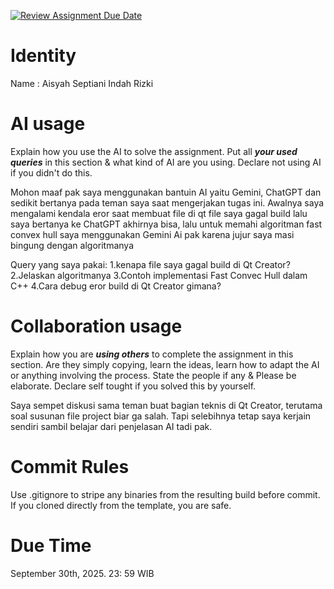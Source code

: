 [![Review Assignment Due Date](https://classroom.github.com/assets/deadline-readme-button-22041afd0340ce965d47ae6ef1cefeee28c7c493a6346c4f15d667ab976d596c.svg)](https://classroom.github.com/a/1PRAkQnI)
# Identity
Name : Aisyah Septiani Indah Rizki 

# AI usage
Explain how you use the AI to solve the assignment. Put all ***your used queries*** in this section & what kind of AI are you using. Declare not using AI if you didn't do this. 

Mohon maaf pak saya menggunakan bantuin AI yaitu Gemini, ChatGPT dan sedikit bertanya pada teman saya saat mengerjakan tugas ini. Awalnya saya mengalami kendala eror saat membuat file di qt file saya gagal build lalu saya bertanya ke ChatGPT akhirnya bisa, lalu untuk memahi algoritman fast convex hull saya menggunakan Gemini Ai pak karena jujur saya masi bingung dengan algoritmanya

Query yang saya pakai:
1.kenapa file saya gagal build di Qt Creator?
2.Jelaskan algoritmanya 
3.Contoh implementasi Fast Convec Hull dalam C++
4.Cara debug eror build di Qt Creator gimana?

# Collaboration usage
Explain how you are ***using others*** to complete the assignment in this section. Are they simply copying, learn the ideas, learn how to adapt the AI or anything involving the process. State the people if any & Please be elaborate. Declare self tought if you solved this by yourself. 

Saya sempet diskusi sama teman buat bagian teknis di Qt Creator, terutama soal susunan file project biar ga salah. 
Tapi selebihnya tetap saya kerjain sendiri sambil belajar dari penjelasan AI tadi pak.

# Commit Rules
Use .gitignore to stripe any binaries from the resulting build before commit.  If you cloned directly from the template, you are safe. 

# Due Time
September 30th, 2025. 23: 59 WIB
